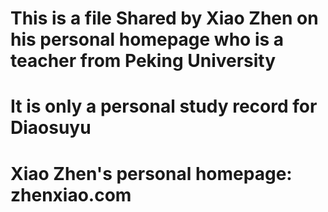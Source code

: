 # This is a file Shared by Xiao Zhen on his personal homepage who is a teacher from Peking University
# It is only a personal study record for Diaosuyu
# Xiao Zhen's personal homepage: zhenxiao.com
